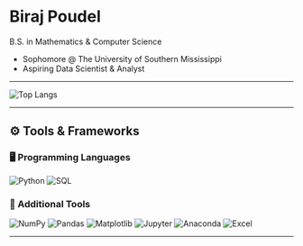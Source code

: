 # Biraj Poudel

B.S. in Mathematics & Computer Science

- Sophomore @ The University of Southern Mississippi
- Aspiring Data Scientist & Analyst


---


![Top Langs](https://github-readme-stats.vercel.app/api/top-langs/?username=notArealdevv&layout=compact&theme=tokyonight)

---

## ⚙️ Tools & Frameworks

### 🖥 Programming Languages
![Python](https://img.shields.io/badge/Python-Programming-blue?style=for-the-badge&logo=python&logoColor=yellow)
![SQL](https://img.shields.io/badge/SQL-Database-4479A1?style=for-the-badge&logo=mysql&logoColor=white)

### 🧰 Additional Tools
![NumPy](https://img.shields.io/badge/NumPy-Math-gray?style=for-the-badge&logo=numpy)
![Pandas](https://img.shields.io/badge/Pandas-Data-black?style=for-the-badge&logo=pandas)
![Matplotlib](https://img.shields.io/badge/Matplotlib-Graphs-darkblue?style=for-the-badge&logo=matplotlib)
![Jupyter](https://img.shields.io/badge/Jupyter-Notebook-orange?style=for-the-badge&logo=jupyter&logoColor=white)
![Anaconda](https://img.shields.io/badge/Anaconda-Environment-42B029?style=for-the-badge&logo=anaconda&logoColor=white)
![Excel](https://img.shields.io/badge/Excel-Spreadsheets-217346?style=for-the-badge&logo=microsoft-excel&logoColor=white)

---

